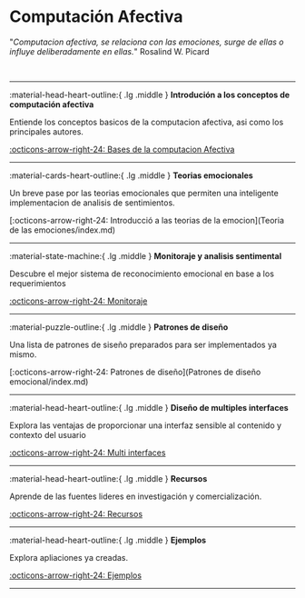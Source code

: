 # Computación Afectiva



"*Computacion afectiva,  se relaciona con las emociones, surge de ellas o influye deliberadamente en ellas.*" Rosalind W. Picard


<pre>

</pre>

---

:material-head-heart-outline:{ .lg .middle } __Introdución a los conceptos de computación afectiva__

   Entiende los conceptos basicos de la computacion afectiva, asi como los principales  	autores.

   [:octicons-arrow-right-24: Bases de la computacion Afectiva](Computacion_afectiva/index.md)

---

:material-cards-heart-outline:{ .lg .middle } __Teorias emocionales__

   Un breve pase por las teorias emocionales que permiten una inteligente    	implementacion de analisis de sentimientos. 

   [:octicons-arrow-right-24: Introducció  a las teorias de la emocion](Teoria de las emociones/index.md)

---

:material-state-machine:{ .lg .middle } __Monitoraje y analisis sentimental__

   Descubre el mejor sistema de reconocimiento emocional en base a los requerimientos

   [:octicons-arrow-right-24: Monitoraje](Monitoraje/index.md)

---

:material-puzzle-outline:{ .lg .middle } __Patrones de diseño__

   Una lista de patrones de siseño preparados para ser implementados ya mismo.

   [:octicons-arrow-right-24: Patrones de diseño](Patrones de diseño emocional/index.md)

---

:material-head-heart-outline:{ .lg .middle } __Diseño de  multiples interfaces__

   Explora las ventajas de proporcionar una interfaz sensible al contenido y contexto del usuario

   [:octicons-arrow-right-24: Multi interfaces](Multiinterfaz/index.md)

---

:material-head-heart-outline:{ .lg .middle } __Recursos__

   Aprende de las fuentes lideres en investigación y comercialización.

   [:octicons-arrow-right-24: Recursos](Recursos/index.md)

---

:material-head-heart-outline:{ .lg .middle } __Ejemplos__

   Explora apliaciones ya creadas.

   [:octicons-arrow-right-24: Ejemplos](Ejemplos/index.md)

---



